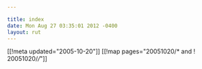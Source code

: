 ```yaml
---

title: index
date: Mon Aug 27 03:35:01 2012 -0400
layout: rut
---
```


[[!meta updated="2005-10-20"]]
[[!map pages="20051020/* and ! 20051020/*/*"]]
